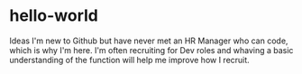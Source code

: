 # hello-world
Ideas
I'm new to Github but have never met an HR Manager who can code, which is why I'm here.  I'm often recruiting for Dev roles and whaving a basic understanding of the function will help me improve how I recruit.
